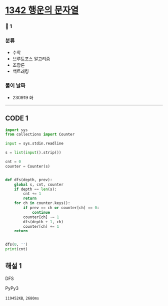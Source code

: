 # [1342 행운의 문자열](https://www.acmicpc.net/problem/1342)

### 🥈 1

### 분류

- 수학
- 브루트포스 알고리즘
- 조합론
- 백트래킹

### 풀이 날짜

- 230919 화

---

## CODE 1

```python
import sys
from collections import Counter

input = sys.stdin.readline

s = list(input().strip())

cnt = 0
counter = Counter(s)


def dfs(depth, prev):
    global s, cnt, counter
    if depth == len(s):
        cnt += 1
        return
    for ch in counter.keys():
        if prev == ch or counter[ch] == 0:
            continue
        counter[ch] -= 1
        dfs(depth + 1, ch)
        counter[ch] += 1
    return


dfs(0, '')
print(cnt)
```

## 해설 1

DFS

PyPy3

`119452KB`, `2680ms`
